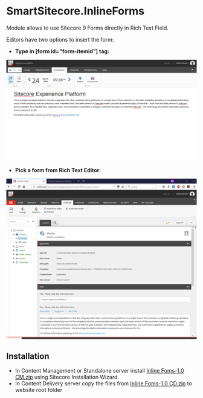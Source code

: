 # SmartSitecore.InlineForms

Module allows to use Sitecore 9 Forms directly in Rich Text Field.

Editors have two options to insert the form:

* **Type in [form id="form-itemid"] tag:**

![Sitecore Inline Forms Experience Editor](documentation/Sitecore-Inline-Forms-Experience-Editor.gif)

* **Pick a form from Rich Text Editor:**

![Sitecore Inline Forms Rich Text Editor](documentation/Sitecore-Inline-Forms-Rich-Text-Editor.gif)

## Installation

* In Content Management or Standalone server install [Inline Foms-1.0 CM.zip](sc.package) using Sitecore Installation Wizard.
* In Content Delivery server copy the files from [Inline Foms-1.0 CD.zip](sc.package) to website root folder
